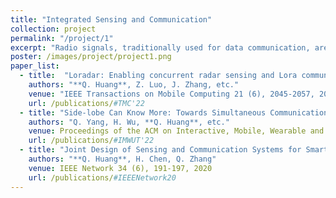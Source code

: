 ```yaml
---
title: "Integrated Sensing and Communication"
collection: project
permalink: "/project/1"
excerpt: "Radio signals, traditionally used for data communication, are now emerging as sensing media. Researchers have demonstrated the great potential of RF sensing, including understanding gesture commands and monitoring vital signs. However, sensing and communication are contradictory purposes. For sensing purposes, we use a known sequence to probe unknown channel conditions, while for communication purposes, we decode unknown messages assuming that the channel conditions are known. We address the challenges encountered when integrating sensing and communication functions and thus they can work in harmony. Accordingly, we build up prototypes to test the performance of our design."
poster: /images/project/project1.png
paper_list:
  - title:  "Loradar: Enabling concurrent radar sensing and Lora communication"
    authors: "**Q. Huang**, Z. Luo, J. Zhang, etc."
    venue: "IEEE Transactions on Mobile Computing 21 (6), 2045-2057, 2020"
    url: /publications/#TMC'22
  - title: "Side-lobe Can Know More: Towards Simultaneous Communication and Sensing for mmWave"
    authors: "Q. Yang, H. Wu, **Q. Huang**, etc."
    venue: Proceedings of the ACM on Interactive, Mobile, Wearable and Ubiquitous Technologies (IMWUT'23), Volume 6, Issue 4
    url: /publications/#IMWUT'22
  - title: "Joint Design of Sensing and Communication Systems for Smart Homes"
    authors: "**Q. Huang**, H. Chen, Q. Zhang"
    venue: IEEE Network 34 (6), 191-197, 2020
    url: /publications/#IEEENetwork20
---
```

